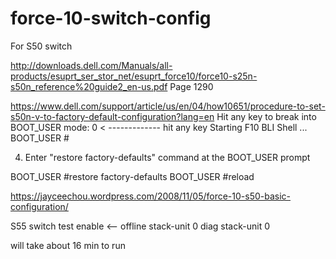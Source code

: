 # force-10-switch-config

For S50 switch

http://downloads.dell.com/Manuals/all-products/esuprt_ser_stor_net/esuprt_force10/force10-s25n-s50n_reference%20guide2_en-us.pdf
Page 1290

https://www.dell.com/support/article/us/en/04/how10651/procedure-to-set-s50n-v-to-factory-default-configuration?lang=en
Hit any key to break into BOOT_USER mode: 0 < ------------- hit any key
Starting F10 BLI Shell ...
BOOT_USER #

4. Enter "restore factory-defaults" command at the BOOT_USER prompt

BOOT_USER #restore factory-defaults
BOOT_USER #reload


https://jayceechou.wordpress.com/2008/11/05/force-10-s50-basic-configuration/


S55 switch test
enable  <--
offline stack-unit 0
diag stack-unit 0

will take about 16 min to run
